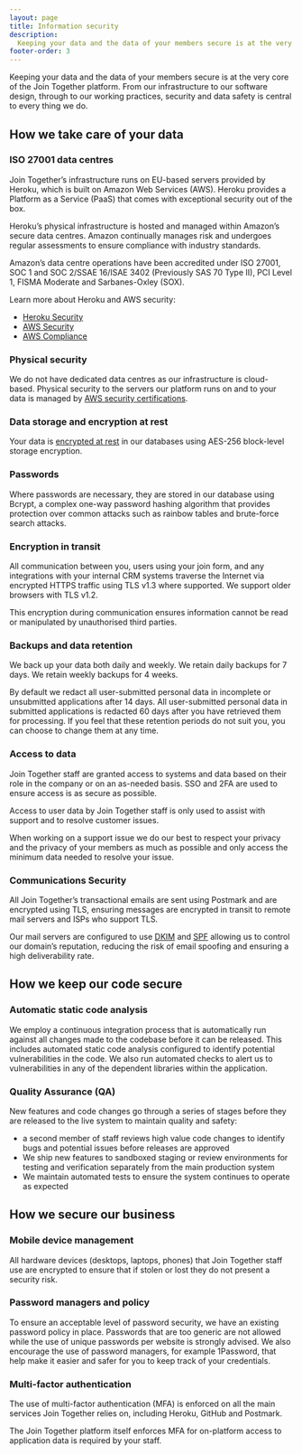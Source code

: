 ```yaml
---
layout: page
title: Information security
description:
  Keeping your data and the data of your members secure is at the very core of the Join Together platform. From our infrastructure to our software design, through to our working practices, security and data safety is central to every thing we do.
footer-order: 3
---
```


Keeping your data and the data of your members secure is at the very core of the Join Together platform. From our infrastructure to our software design, through to our working practices, security and data safety is central to every thing we do.

## How we take care of your data

### ISO 27001 data centres

Join Together’s infrastructure runs on EU-based servers provided by Heroku, which is built on Amazon Web Services (AWS). Heroku provides a Platform as a Service (PaaS) that comes with exceptional security out of the box.

Heroku’s physical infrastructure is hosted and managed within Amazon’s secure data centres. Amazon continually manages risk and undergoes regular assessments to ensure compliance with industry standards.

Amazon’s data centre operations have been accredited under ISO 27001, SOC 1 and SOC 2/SSAE 16/ISAE 3402 (Previously SAS 70 Type II), PCI Level 1, FISMA Moderate and Sarbanes-Oxley (SOX).

Learn more about Heroku and AWS security:
- [Heroku Security](https://www.heroku.com/policy/security)
- [AWS Security](https://aws.amazon.com/security/)
- [AWS Compliance](https://aws.amazon.com/compliance/)

### Physical security

We do not have dedicated data centres as our infrastructure is cloud-based. Physical security to the servers our platform runs on and to your data is managed by [AWS security certifications](https://aws.amazon.com/compliance/iso-27001-faqs/).

### Data storage and encryption at rest

Your data is [encrypted at rest](https://devcenter.heroku.com/articles/heroku-postgres-production-tier-technical-characterization#data-encryption) in our databases using AES-256 block-level storage encryption.

### Passwords

Where passwords are necessary, they are stored in our database using Bcrypt, a complex one-way password hashing algorithm that provides protection over common attacks such as rainbow tables and brute-force search attacks.

### Encryption in transit

All communication between you, users using your join form, and any integrations with your internal CRM systems traverse the Internet via encrypted HTTPS traffic using TLS v1.3 where supported. We support older browsers with TLS v1.2.

This encryption during communication ensures information cannot be read or manipulated by unauthorised third parties.

### Backups and data retention

We back up your data both daily and weekly. We retain daily backups for 7 days. We retain weekly backups for 4 weeks.

By default we redact all user-submitted personal data in incomplete or unsubmitted applications after 14 days. All user-submitted personal data in submitted applications is redacted 60 days after you have retrieved them for processing. If you feel that these retention periods do not suit you, you can choose to change them at any time.

### Access to data

Join Together staff are granted access to systems and data based on their role in the company or on an as-needed basis. SSO and 2FA are used to ensure access is as secure as possible.

Access to user data by Join Together staff is only used to assist with support and to resolve customer issues.

When working on a support issue we do our best to respect your privacy and the privacy of your members as much as possible and only access the minimum data needed to resolve your issue.

### Communications Security

All Join Together’s transactional emails are sent using Postmark and are encrypted using TLS, ensuring messages are encrypted in transit to remote mail servers and ISPs who support TLS.

Our mail servers are configured to use [DKIM](https://postmarkapp.com/guides/dkim) and [SPF](https://postmarkapp.com/guides/spf) allowing us to control our domain’s reputation, reducing the risk of email spoofing and ensuring a high deliverability rate.

## How we keep our code secure

### Automatic static code analysis

We  employ a continuous integration process that is automatically run against all changes made to the codebase before it can be released. This includes automated static code analysis configured to identify potential vulnerabilities in the code. We also run automated checks to alert us to vulnerabilities in any of the dependent libraries within the application.

### Quality Assurance (QA)

New features and code changes go through a series of stages before they are released to the live system to maintain quality and safety:

- a second member of staff reviews high value code changes to identify bugs and potential issues before releases are approved
- We ship new features to sandboxed staging or review environments for testing and verification separately from the main production system
- We maintain automated tests to ensure the system continues to operate as expected

## How we secure our business

### Mobile device management

All hardware devices (desktops, laptops, phones) that Join Together staff use are encrypted to ensure that if stolen or lost they do not present a security risk.

### Password managers and policy

To ensure an acceptable level of password security, we have an existing password policy in place. Passwords that are too generic are not allowed while the use of unique passwords per website is strongly advised. We also encourage the use of password managers, for example 1Password, that help make it easier and safer for you to keep track of your credentials.

### Multi-factor authentication

The use of multi-factor authentication (MFA) is enforced on all the main services Join Together relies on, including Heroku, GitHub and Postmark.

The Join Together platform itself enforces MFA for on-platform access to application data is required by your staff.

